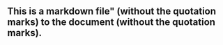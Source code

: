 ## This is a markdown file" (without the quotation marks) to the document (without the quotation marks).
